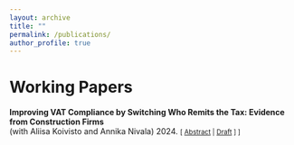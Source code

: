 ```yaml
---
layout: archive
title: ""
permalink: /publications/
author_profile: true
---
```


<!-- Google Tag Manager (noscript) -->
<noscript><iframe src="https://www.googletagmanager.com/ns.html?id=GTM-NW47CQBN"
height="0" width="0" style="display:none;visibility:hidden"></iframe></noscript>
<!-- End Google Tag Manager (noscript) -->




# Working Papers


**Improving VAT Compliance by Switching Who Remits the Tax: Evidence from Construction Firms**  <br/>
(with Aliisa Koivisto and Annika Nivala)  2024.
<small>[ <a href="#/" onclick="visib('RCM')">Abstract</a> | [Draft][RCMLINK] ] ]</small>

<div id="RCM" style="display: none; text-align: justify; line-height: 1.2" ><small>

Changing who remits a tax can affect how much tax revenue is collected when evasion opportunities vary across firms. Many countries use a reverse charge mechanism (RC) in value added tax (VAT) to combat tax evasion in specific high-risk sectors. The RC shifts the liability to remit VAT from the seller to the buyer. We study the adoption of RC in 2011 in the construction sector in Finland using tax return data on the universe of Finnish firms. Using a difference-in-differences design, we find that reported net VAT liabilities in the construction sector increased by 5%  compared to unaffected firms. The results show that the remittance policy can be effective in decreasing VAT evasion by subcontractors that provide services for large firms.

[RCMLINK]: https://urn.fi/URN:NBN:fi-fe20241218104602




